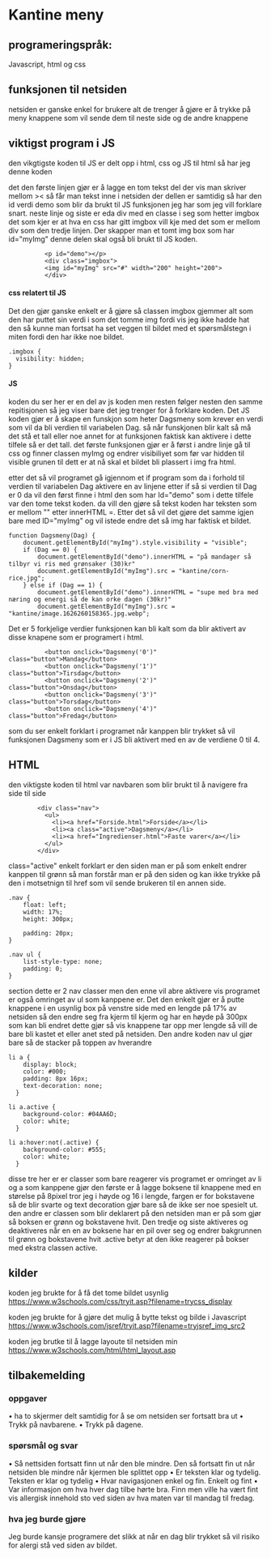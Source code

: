 # Kantine meny

## programeringspråk:
Javascript, html og css

## funksjonen til netsiden
netsiden er ganske enkel for brukere alt de trenger å gjøre er å trykke på meny knappene som vil sende dem til neste side og de andre knappene

## viktigst program i JS
den vikgtigste koden til JS er delt opp i html, css og JS til html så har jeg denne koden

det den første linjen gjør er å lagge en tom tekst del der vis man skriver mellom >< så får man tekst inne i netsiden der dellen er samtidig så har den id verdi demo som blir da brukt til JS funksjonen jeg har som jeg vill forklare snart.
neste linje og siste er eda div med en classe i seg som hetter imgbox det som kjer er at hva en css har gitt imgbox vill kje med det som er mellom div som den tredje linjen. Der skapper man et tomt img box som har id="myImg" denne delen skal også bli brukt til JS koden.

```
          <p id="demo"></p>
          <div class="imgbox">
          <img id="myImg" src="#" width="200" height="200">
          </div>
```

#### css relatert til JS
Det den gjør ganske enkelt er å gjøre så classen imgbox gjemmer alt som den har puttet sin verdi i som det tomme img fordi vis jeg ikke hadde hat den så kunne man fortsat ha set veggen til bildet med et spørsmålstegn i miten fordi den har ikke noe bildet.
```
.imgbox {
  visibility: hidden;
}
```

#### JS
koden du ser her er en del av js koden men resten følger nesten den samme repitisjonen så jeg viser bare det jeg trenger for å forklare koden.
Det JS koden gjør er å skape en funskjon som heter Dagsmeny som krever en verdi som vil da bli verdien til variabelen Dag. så når funskjonen blir kalt så må det stå et tall eller noe annet for at funksjonen faktisk kan aktivere i dette tilfele så er det tall.
det første funksjonen gjør er å først i andre linje gå til css og finner classen myImg og endrer visibiliyet som før var hidden til visible grunen til dett er at nå skal et bildet bli plassert i img fra html.

etter det så vil programet gå igjennom et if program som da i forhold til verdien til variabelen Dag aktivere en av linjene etter if så si verdien til Dag er 0 da vil den først finne i html den som har Id="demo" som i dette tilfele var den tome tekst koden. da vill den gjøre så tekst koden har teksten som er mellom "" etter innerHTML =.
Etter det så vil det gjøre det samme igjen bare med ID="myImg" og vil istede endre det så img har faktisk et bildet.

```
function Dagsmeny(Dag) {
    document.getElementById("myImg").style.visibility = "visible";
    if (Dag == 0) {
        document.getElementById("demo").innerHTML = "på mandager så tilbyr vi ris med grønsaker (30)kr"
        document.getElementById("myImg").src = "kantine/corn-rice.jpg";
    } else if (Dag == 1) {
        document.getElementById("demo").innerHTML = "supe med bra med næring og energi så de kan orke dagen (30kr)"
        document.getElementById("myImg").src = "kantine/image.1626260158365.jpg.webp";
```
Det er 5 forkjelige verdier funksjonen kan bli kalt som da blir aktivert av disse knapene som er programert i html.
```         
          <button onclick="Dagsmeny('0')" class="button">Mandag</button>
          <button onclick="Dagsmeny('1')" class="button">Tirsdag</button>
          <button onclick="Dagsmeny('2')" class="button">Onsdag</button>
          <button onclick="Dagsmeny('3')" class="button">Torsdag</button>
          <button onclick="Dagsmeny('4')" class="button">Fredag</button>
```
som du ser enkelt forklart i programet når kanppen blir trykket så vil funksjonen Dagsmeny som er i JS bli aktivert med en av de verdiene 0 til 4.

## HTML
den viktigste koden til html var navbaren som blir brukt til å navigere fra side til side
```
        <div class="nav">
          <ul>
            <li><a href="Forside.html">Forside</a></li>
            <li><a class="active">Dagsmeny</a></li>
            <li><a href="Ingredienser.html">Faste varer</a></li>
          </ul>
        </div>
```
class="active" enkelt forklart er den siden man er på som enkelt endrer kanppen til grønn så man forstår man er på den siden og kan ikke trykke på den i motsetnign til href som vil sende brukeren til en annen side.

```
.nav {
    float: left;
    width: 17%;
    height: 300px;
 
    padding: 20px;
}
  
.nav ul {
    list-style-type: none;
    padding: 0;
}
```
section dette er 2 nav classer men den enne vil abre aktivere vis programet er også omringet av ul som kanppene er. Det den enkelt gjør er å putte knappene i en usynlig box på venstre side med en lengde på 17% av netsiden så den endre seg fra kjerm til kjerm og har en høyde på 300px som kan bli endret dette gjør så vis knappene tar opp mer lengde så vill de bare bli kastet et eller anet sted på netsiden.
Den andre koden nav ul gjør bare så de stacker på toppen av hverandre
```
li a {
    display: block;
    color: #000;
    padding: 8px 16px;
    text-decoration: none;
  }
  
li a.active {
    background-color: #04AA6D;
    color: white;
  }
  
li a:hover:not(.active) {
    background-color: #555;
    color: white;
  }
```
disse tre her er er classer som bare reagerer vis programet er omringet av li og a som kanppene gjør den første er å lagge boksene til knappene med en størelse på 8pixel tror jeg i høyde og 16 i lengde, fargen er for bokstavene så de blir svarte og text decoration gjør bare så de ikke ser noe spesielt ut.
den andre er classen som blir deklarert på den netsiden man er på som gjør så boksen er grønn og bokstavene hvit.
Den tredje og siste aktiveres og deaktiveres når en en av boksene har en pil over seg og endrer bakgrunnen til grønn og bokstavene hvit .active betyr at den ikke reagerer på bokser med ekstra classen active.

## kilder
koden jeg brukte for å få det tome bildet usynlig
https://www.w3schools.com/css/tryit.asp?filename=trycss_display

koden jeg brukte for å gjøre det mulig å bytte tekst og bilde i Javascript
https://www.w3schools.com/jsref/tryit.asp?filename=tryjsref_img_src2

koden jeg brutke til å lagge layoute til netsiden min
https://www.w3schools.com/html/html_layout.asp


## tilbakemelding

### oppgaver
•	ha to skjermer delt samtidig for å se om netsiden ser fortsatt bra ut
•	Trykk på navbarene.
•	Trykk på dagene.
### spørsmål og svar
•	Så nettsiden fortsatt finn ut når den ble mindre.
Den så fortsatt fin ut når netsiden ble mindre når kjermen ble splittet opp
•	Er teksten klar og tydelig.
Teksten er klar og tydelig
•	Hvar navigasjonen enkel og fin.
Enkelt og fint
•	Var informasjon om hva hver dag tilbe hørte bra.
Finn men ville ha vært fint vis allergisk innehold sto ved siden av hva maten var til mandag til fredag.
### hva jeg burde gjøre
Jeg burde kansje programere det slikk at når en dag blir trykket så vil risiko for alergi stå ved siden av bildet.
